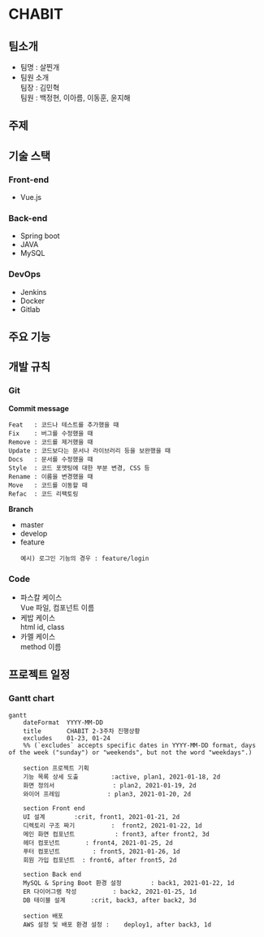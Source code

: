# CHABIT

## 팀소개

- 팀명 : 살찐개
- 팀원 소개  
   팀장 : 김민혁  
   팀원 : 백정현, 이아름, 이동훈, 윤지해

## 주제

## 기술 스택

### Front-end

- Vue.js

### Back-end

- Spring boot
- JAVA
- MySQL

### DevOps

- Jenkins
- Docker
- Gitlab

## 주요 기능

## 개발 규칙

### Git

**Commit message**

```
Feat   : 코드나 테스트를 추가했을 때
Fix    : 버그를 수정했을 때
Remove : 코드를 제거했을 때
Update : 코드보다는 문서나 라이브러리 등을 보완했을 때
Docs   : 문서를 수정했을 때
Style  : 코드 포맷팅에 대한 부분 변경, CSS 등
Rename : 이름을 변경했을 때
Move   : 코드를 이동할 때
Refac  : 코드 리팩토링
```

**Branch**

- master
- develop
- feature
  ```
  예시) 로그인 기능의 경우 : feature/login
  ```

### Code

- 파스칼 케이스  
   Vue 파일, 컴포넌트 이름
- 케밥 케이스  
   html id, class
- 카멜 케이스  
   method 이름

## 프로젝트 일정

### Gantt chart

```mermaid
gantt
    dateFormat  YYYY-MM-DD
    title       CHABIT 2-3주차 진행상황
    excludes    01-23, 01-24
    %% (`excludes` accepts specific dates in YYYY-MM-DD format, days of the week ("sunday") or "weekends", but not the word "weekdays".)

    section 프로젝트 기획
    기능 목록 상세 도출			:active, plan1, 2021-01-18, 2d
    화면 정의서				  : plan2, 2021-01-19, 2d
    와이어 프레임             : plan3, 2021-01-20, 2d

	section Front end
    UI 설계      	 :crit, front1, 2021-01-21, 2d
    디렉토리 구조 짜기		  	:  front2, 2021-01-22, 1d
    메인 화면 컴포넌트		 	 : front3, after front2, 3d
    헤더 컴포넌트   	  : front4, 2021-01-25, 2d
    푸터 컴포넌트         : front5, 2021-01-26, 1d
    회원 가입 컴포넌트  : front6, after front5, 2d

    section Back end
    MySQL & Spring Boot 환경 설정     	 : back1, 2021-01-22, 1d
    ER 다이어그램 작성     	 : back2, 2021-01-25, 1d
    DB 테이블 설계		:crit, back3, after back2, 3d

    section 배포
    AWS 설정 및 배포 환경 설정 :    deploy1, after back3, 1d
```
